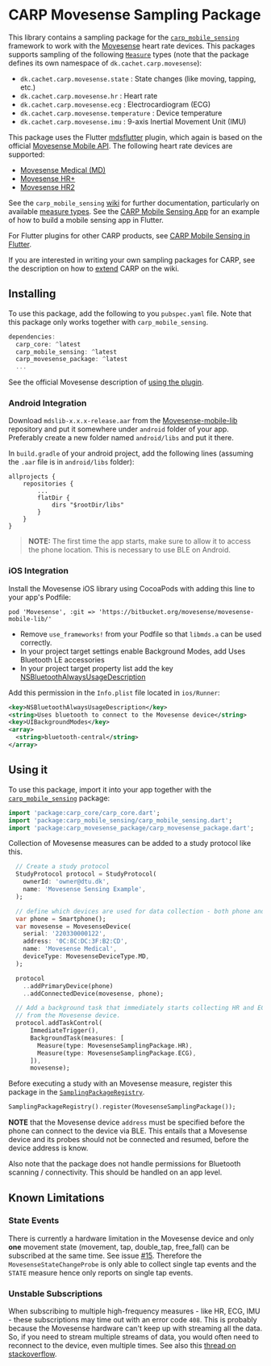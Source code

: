# CARP Movesense Sampling Package

This library contains a sampling package for
the [`carp_mobile_sensing`](https://pub.dartlang.org/packages/carp_mobile_sensing) framework
to work with the [Movesense](https://www.movesense.com/) heart rate devices.
This packages supports sampling of the following [`Measure`](https://pub.dev/documentation/carp_core/latest/carp_core_protocols/Measure-class.html) types (note that the package defines its own namespace of `dk.cachet.carp.movesense`):

* `dk.cachet.carp.movesense.state` : State changes (like moving, tapping, etc.)
* `dk.cachet.carp.movesense.hr` : Heart rate
* `dk.cachet.carp.movesense.ecg` : Electrocardiogram (ECG)
* `dk.cachet.carp.movesense.temperature` : Device temperature
* `dk.cachet.carp.movesense.imu` : 9-axis Inertial Movement Unit (IMU)

This package uses the Flutter [mdsflutter](https://pub.dev/packages/mdsflutter) plugin, which again is based on the official [Movesense Mobile API](https://www.movesense.com/docs/mobile/mobile_sw_overview/).
The following heart rate devices are supported:

* [Movesense Medical (MD)](https://www.movesense.com/product/movesense-medical-mdr/)
* [Movesense HR+](https://www.movesense.com/product/movesense-sensor-hr/)
* [Movesense HR2](https://www.movesense.com/product/movesense-sensor-hr2/)

See the `carp_mobile_sensing` [wiki](https://github.com/cph-cachet/carp.sensing-flutter/wiki) for further documentation, particularly on available [measure types](https://github.com/cph-cachet/carp.sensing-flutter/wiki/A.-Measure-Types).
See the [CARP Mobile Sensing App](https://github.com/cph-cachet/carp.sensing-flutter/tree/master/apps/carp_mobile_sensing_app) for an example of how to build a mobile sensing app in Flutter.

For Flutter plugins for other CARP products, see [CARP Mobile Sensing in Flutter](https://github.com/cph-cachet/carp.sensing-flutter).

If you are interested in writing your own sampling packages for CARP, see the description on
how to [extend](https://github.com/cph-cachet/carp.sensing-flutter/wiki/5.-Extending-CARP-Mobile-Sensing#Adding-New-Sampling-Capabilities) CARP on the wiki.

## Installing

To use this package, add the following to you `pubspec.yaml` file. Note that
this package only works together with `carp_mobile_sensing`.

`````dart
dependencies:
  carp_core: ^latest
  carp_mobile_sensing: ^latest
  carp_movesense_package: ^latest
  ...
`````

See the official Movesense description of [using the plugin](https://pub.dev/packages/mdsflutter#additional-steps-for-using-the-plugin).

### Android Integration

Download `mdslib-x.x.x-release.aar` from the [Movesense-mobile-lib](https://bitbucket.org/movesense/movesense-mobile-lib/src/master/) repository and put it somewhere under `android` folder of your app. Preferably create a new folder named `android/libs` and put it there.

In `build.gradle` of your android project, add the following lines (assuming the `.aar` file is in `android/libs` folder):

```grafle
allprojects {
    repositories {
        ...
        flatDir {
            dirs "$rootDir/libs"
        }
    }
}
```

> **NOTE:** The first time the app starts, make sure to allow it to access the phone location.
This is necessary to use BLE on Android.

### iOS Integration

Install the Movesense iOS library using CocoaPods with adding this line to your app's Podfile:

```pod
pod 'Movesense', :git => 'https://bitbucket.org/movesense/movesense-mobile-lib/'
```

* Remove `use_frameworks!` from your Podfile so that `libmds.a` can be used correctly.
* In your project target settings enable Background Modes, add Uses Bluetooth LE accessories
* In your project target property list add the key [NSBluetoothAlwaysUsageDescription](https://developer.apple.com/documentation/bundleresources/information_property_list/nsbluetoothalwaysusagedescription)

Add this permission in the `Info.plist` file located in `ios/Runner`:

```xml
<key>NSBluetoothAlwaysUsageDescription</key>
<string>Uses bluetooth to connect to the Movesense device</string>
<key>UIBackgroundModes</key>
<array>
  <string>bluetooth-central</string>
</array>
```

## Using it

To use this package, import it into your app together with the
[`carp_mobile_sensing`](https://pub.dartlang.org/packages/carp_mobile_sensing) package:

`````dart
import 'package:carp_core/carp_core.dart';
import 'package:carp_mobile_sensing/carp_mobile_sensing.dart';
import 'package:carp_movesense_package/carp_movesense_package.dart';
`````

Collection of Movesense measures can be added to a study protocol like this.

```dart
  // Create a study protocol
  StudyProtocol protocol = StudyProtocol(
    ownerId: 'owner@dtu.dk',
    name: 'Movesense Sensing Example',
  );

  // define which devices are used for data collection - both phone and eSense
  var phone = Smartphone();
  var movesense = MovesenseDevice(
    serial: '220330000122',
    address: '0C:8C:DC:3F:B2:CD',
    name: 'Movesense Medical',
    deviceType: MovesenseDeviceType.MD,
  );

  protocol
    ..addPrimaryDevice(phone)
    ..addConnectedDevice(movesense, phone);

  // Add a background task that immediately starts collecting HR and ECG data
  // from the Movesense device.
  protocol.addTaskControl(
      ImmediateTrigger(),
      BackgroundTask(measures: [
        Measure(type: MovesenseSamplingPackage.HR),
        Measure(type: MovesenseSamplingPackage.ECG),
      ]),
      movesense);
````

Before executing a study with an Movesense measure, register this package in the
[`SamplingPackageRegistry`](https://pub.dartlang.org/documentation/carp_mobile_sensing/latest/runtime/SamplingPackageRegistry.html).

`````dart
SamplingPackageRegistry().register(MovesenseSamplingPackage());
`````

**NOTE** that the Movesense device `address` must be specified before the phone can connect to the device via BLE. This entails that a Movesense device and its probes should not be connected and resumed, before the device address is know.

Also note that the package does not handle permissions for Bluetooth scanning / connectivity.
This should be handled on an app level.

## Known Limitations

### State Events

There is currently a hardware limitation in the Movesense device and only **one** movement state (movement, tap, double_tap, free_fall) can be subscribed at the same time.
See issue [#15](https://github.com/petri-lipponen-movesense/mdsflutter/issues/15).
Therefore the `MovesenseStateChangeProbe` is only able to collect single tap events and the `STATE` measure hence only reports on single tap events.

### Unstable Subscriptions

When subscribing to multiple high-frequency measures - like HR, ECG, IMU - these subscriptions may time out with an error code `408`. This is probably because the Movesense hardware can't keep up with streaming all the data. So, if you need to stream multiple streams of data, you would often need to reconnect to the device, even multiple times. See also this [thread on stackoverflow](https://stackoverflow.com/questions/78074167/getting-error-status-408-when-subscribing-to-a-movesense-device).
